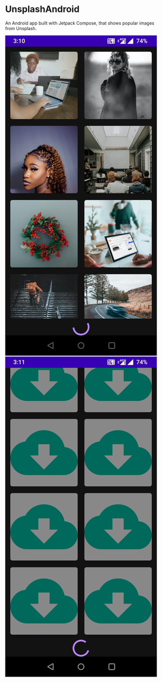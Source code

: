 # UnsplashAndroid
An Android app built with Jetpack Compose, that shows popular images from Unsplash.

![Images](./images/IMG1.jpeg)
![Loading](./images/IMG2.jpeg)

